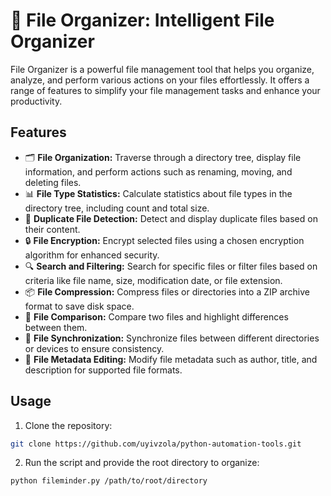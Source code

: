 # 📂 File Organizer: Intelligent File Organizer

File Organizer is a powerful file management tool that helps you organize, analyze, and perform various actions on your files effortlessly. It offers a range of features to simplify your file management tasks and enhance your productivity.

## Features

- 🗂️ **File Organization:** Traverse through a directory tree, display file information, and perform actions such as renaming, moving, and deleting files.
- 📊 **File Type Statistics:** Calculate statistics about file types in the directory tree, including count and total size.
- 🔄 **Duplicate File Detection:** Detect and display duplicate files based on their content.
- 🔒 **File Encryption:** Encrypt selected files using a chosen encryption algorithm for enhanced security.
- 🔍 **Search and Filtering:** Search for specific files or filter files based on criteria like file name, size, modification date, or file extension.
- 📦 **File Compression:** Compress files or directories into a ZIP archive format to save disk space.
- 📝 **File Comparison:** Compare two files and highlight differences between them.
- 🔄 **File Synchronization:** Synchronize files between different directories or devices to ensure consistency.
- 📅 **File Metadata Editing:** Modify file metadata such as author, title, and description for supported file formats.

## Usage

1. Clone the repository:

```bash
git clone https://github.com/uyivzola/python-automation-tools.git
```

2. Run the script and provide the root directory to organize:
```bash
python fileminder.py /path/to/root/directory
```
